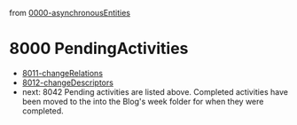 from [0000-asynchronousEntities](../0000-asynchronousEntities.md)
# 8000 PendingActivities
- [8011-changeRelations](8011-changeRelations.md)
- [8012-changeDescriptors](8012-changeDescriptors.md)
- next: 8042
Pending activities are listed above. Completed activities have been moved to the into the Blog's week folder for when they were completed.